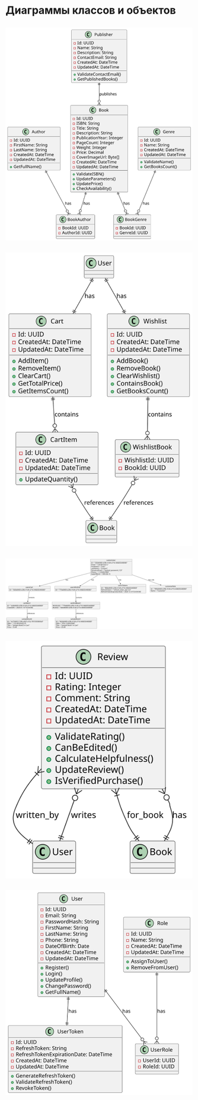 # Диаграммы классов и объектов

##
![books](https://github.com/fpmi-hci-2025/project12b-aquarius/blob/d76238e15398a2e3e82ba6a5231e3a35d8866487/img/books.svg?raw=true)

##
![cart](https://github.com/fpmi-hci-2025/project12b-aquarius/blob/d76238e15398a2e3e82ba6a5231e3a35d8866487/img/cart.svg?raw=true)

##
![object](https://github.com/fpmi-hci-2025/project12b-aquarius/blob/d76238e15398a2e3e82ba6a5231e3a35d8866487/img/user.svg?raw=true)

##
![review](https://github.com/fpmi-hci-2025/project12b-aquarius/blob/d76238e15398a2e3e82ba6a5231e3a35d8866487/img/review.svg?raw=true)

##
![user1](https://github.com/fpmi-hci-2025/project12b-aquarius/blob/d76238e15398a2e3e82ba6a5231e3a35d8866487/img/user1.svg?raw=true)
